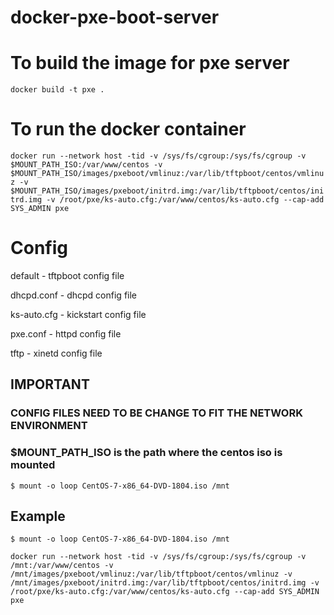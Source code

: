 # docker-pxe-boot-server

# To build the image for pxe server
`docker build -t pxe .`

# To run the docker container

`docker run --network host -tid -v /sys/fs/cgroup:/sys/fs/cgroup -v $MOUNT_PATH_ISO:/var/www/centos -v $MOUNT_PATH_ISO/images/pxeboot/vmlinuz:/var/lib/tftpboot/centos/vmlinuz -v $MOUNT_PATH_ISO/images/pxeboot/initrd.img:/var/lib/tftpboot/centos/initrd.img -v /root/pxe/ks-auto.cfg:/var/www/centos/ks-auto.cfg --cap-add SYS_ADMIN pxe`

# Config
default - tftpboot config file

dhcpd.conf - dhcpd config file

ks-auto.cfg - kickstart config file

pxe.conf - httpd config file

tftp - xinetd config file

## IMPORTANT
### CONFIG FILES NEED TO BE CHANGE TO FIT THE NETWORK ENVIRONMENT
### $MOUNT_PATH_ISO is the path where the centos iso is mounted 
`$ mount -o loop CentOS-7-x86_64-DVD-1804.iso /mnt`

## Example
`$ mount -o loop CentOS-7-x86_64-DVD-1804.iso /mnt`

`docker run --network host -tid -v /sys/fs/cgroup:/sys/fs/cgroup -v /mnt:/var/www/centos -v /mnt/images/pxeboot/vmlinuz:/var/lib/tftpboot/centos/vmlinuz -v /mnt/images/pxeboot/initrd.img:/var/lib/tftpboot/centos/initrd.img -v /root/pxe/ks-auto.cfg:/var/www/centos/ks-auto.cfg --cap-add SYS_ADMIN pxe`
